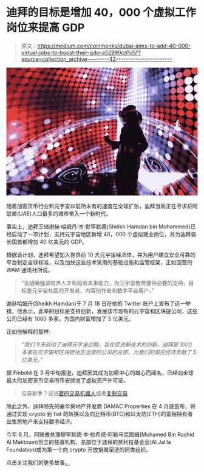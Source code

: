 # 迪拜的目标是增加 40，000 个虚拟工作岗位来提高 GDP

> 原文：<https://medium.com/coinmonks/dubai-aims-to-add-40-000-virtual-jobs-to-boost-their-gdp-a52990cd1d5f?source=collection_archive---------42----------------------->

![](img/3d9cdab9aad684cc279288f267610077.png)

随着加密货币行业和元宇宙以前所未有的速度在全球扩张，迪拜当局正在寻求将阿联酋(UAE)人口最多的城市带入一个新时代。

事实上，迪拜王储谢赫·哈姆丹·本·默罕默德(Sheikh Hamdan bin Mohammed)已经启动了一项计划，支持元宇宙地区新增 40，000 个虚拟就业岗位，并为迪拜酋长国首都增加 40 亿美元的 GDP。

根据该计划，迪拜希望加入世界前 10 大元宇宙经济体，并为用户建立安全可靠的平台制定全球标准，以及加快这些技术采用的基础设施和监管框架，正如国营的 WAM 通讯社所说。

> “该战略强调培养人才和投资未来能力，为元宇宙教育提供必要的支持，目标是元宇宙社区的开发者、内容创作者和数字平台用户。”

谢赫哈姆丹(Sheikh Hamdan)于 7 月 18 日在他的 Twitter 账户上宣布了这一举措，他表示，此举的目标是支持创新，发展该市现有的元宇宙和区块链公司，这些公司已经有 1000 多家，为国内财富增加了 5 亿美元。

正如他解释的那样:

> *“我们今天启动了迪拜元宇宙战略，旨在促进新技术的创新。迪拜是 1000 多家在元宇宙和区块链地区运营的公司的总部，为我们的国民经济贡献了 5 亿美元。”*

据 Finbold 在 3 月中旬报道，迪拜因其成为加密中心的雄心而闻名，已经向全球最大的加密货币交易所币安颁发了虚拟资产许可证。

> 交易新手？试试[密码交易机器人](/coinmonks/crypto-trading-bot-c2ffce8acb2a)或者[复制交易](/coinmonks/top-10-crypto-copy-trading-platforms-for-beginners-d0c37c7d698c)

除此之外，迪拜领先的豪华房地产开发商 DAMAC Properties 在 4 月底宣布，将通过实现 crypto 到 fiat 的转换以及向比特币(BTC)和以太坊(ETH)的富裕持有者出售房地产来支持数字经济。

今年 6 月，阿联酋总理穆罕默德·本·拉希德·阿勒马克图姆(Mohamed Bin Rashid Al Maktoum)创立的慈善机构、总部位于迪拜的贾利拉基金会(Al Jalila Foundation)成为第一个向 crypto 开放捐赠渠道的同类组织。

点击关注我们的更多故事[。](http://t.me/etellworld)